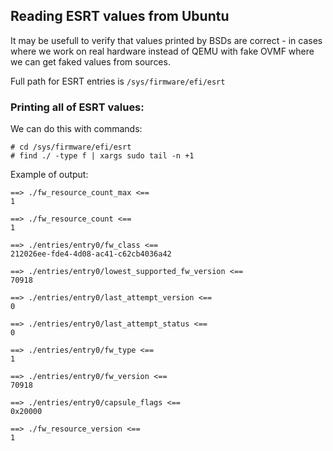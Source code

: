 ## Reading ESRT values from Ubuntu

It may be usefull to verify that values printed by BSDs are correct - in cases
where we work on real hardware instead of QEMU with fake OVMF where we can get
faked values from sources.

Full path for ESRT entries is `/sys/firmware/efi/esrt`

### Printing all of ESRT values:

We can do this with commands:
```
# cd /sys/firmware/efi/esrt
# find ./ -type f | xargs sudo tail -n +1
```

Example of output:
```
==> ./fw_resource_count_max <==
1

==> ./fw_resource_count <==
1

==> ./entries/entry0/fw_class <==
212026ee-fde4-4d08-ac41-c62cb4036a42

==> ./entries/entry0/lowest_supported_fw_version <==
70918

==> ./entries/entry0/last_attempt_version <==
0

==> ./entries/entry0/last_attempt_status <==
0

==> ./entries/entry0/fw_type <==
1

==> ./entries/entry0/fw_version <==
70918

==> ./entries/entry0/capsule_flags <==
0x20000

==> ./fw_resource_version <==
1

```

